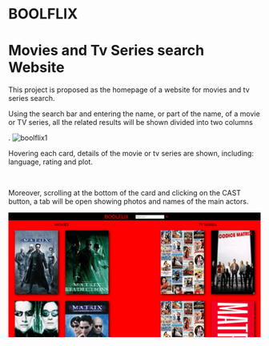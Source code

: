 # BOOLFLIX

<h1>Movies and Tv Series search Website</h1>

<p>This project is proposed as the homepage of a website for movies and tv series search.</br>
<p>Using the search bar and entering the name, or part of the name, of a movie or TV series,  all the related results will be shown divided into two columns</p>.

  <img src="boolflix-gif.gif" alt="boolflix1">
  
  <p>Hovering each card, details of the movie or tv series are shown, including: language, rating and plot.</p></br>
  <p> Moreover, scrolling at the bottom of the card and clicking on the CAST button, a tab will be open showing photos and names of the main actors.</p>
  
 <img src="boolflix2-gif.gif" alt="boolflix2">

